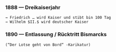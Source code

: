 ### 1888 — Dreikaiserjahr
	→ Friedrich … wird Kaiser und stibt bin 100 Tag
	→ Wilhelm $II.$ wird deutscher Kaiser
### 1890 — Entlassung / Rücktritt Bismarcks
	(“Der Lotse geht von Bord“ -Karikatur)


